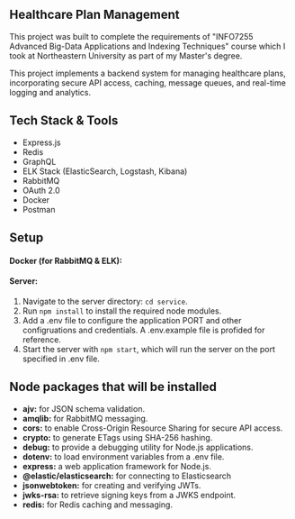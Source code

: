 ## Healthcare Plan Management
This project was built to complete the requirements of "INFO7255 Advanced Big-Data Applications and Indexing Techniques" course which I took at Northeastern University as part of my Master's degree.

This project implements a backend system for managing healthcare plans, incorporating secure API access, caching, message queues, and real-time logging and analytics. 

## Tech Stack & Tools
- Express.js
- Redis
- GraphQL
- ELK Stack (ElasticSearch, Logstash, Kibana)
- RabbitMQ
- OAuth 2.0
- Docker
- Postman

## Setup
#### Docker (for RabbitMQ & ELK):


#### Server:
1. Navigate to the server directory: `cd service`.
2. Run `npm install` to install the required node modules.
3. Add a .env file to configure the application PORT and other configruations and credentials. A .env.example file is profided for reference.
4. Start the server with `npm start`, which will run the server on the port specified in .env file.

## Node packages that will be installed
- **ajv:** for JSON schema validation.
- **amqlib:** for RabbitMQ messaging.
- **cors:** to enable Cross-Origin Resource Sharing for secure API access.
- **crypto:** to generate ETags using SHA-256 hashing.
- **debug:** to provide a debugging utility for Node.js applications.
- **dotenv:** to load environment variables from a .env file.
- **express:** a web application framework for Node.js.
- **@elastic/elasticsearch:** for connecting to Elasticsearch
- **jsonwebtoken:** for creating and verifying JWTs.
- **jwks-rsa:** to retrieve signing keys from a JWKS endpoint.
- **redis:** for Redis caching and messaging.
